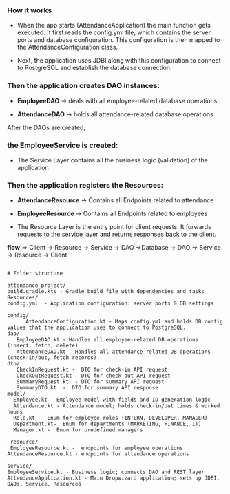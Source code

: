 ### How it works

- When the app starts (AttendanceApplication) the main function gets executed. It first reads the config.yml file, which contains the server ports and database configuration. This configuration is then mapped to the AttendanceConfiguration class.

- Next, the application uses JDBI along with this configuration to connect to PostgreSQL and establish the database connection.

### Then the application creates DAO instances:

- **EmployeeDAO** -> deals with all employee-related database operations

- **AttendanceDAO** -> holds all attendance-related database operations

After the DAOs are created,
### the **EmployeeService** is created:

- The Service Layer contains all the business logic (validation) of the application

### Then the application registers the Resources:

- **AttendanceResource** -> Contains all Endpoints related to attendance

- **EmployeeResource** -> Contains all Endpoints related to employees

- The Resource Layer is the entry point for client requests. It forwards requests to the service layer and returns responses back to the client.

**flow** => Client -> Resource -> Service -> DAO ->Database -> DAO -> Service -> Resource -> Client


```

# Folder structure

attendance_project/
build.gradle.kts - Gradle build file with dependencies and tasks
Resources/
config.yml  - Application configuration: server ports & DB settings

config/
      AttendanceConfiguration.kt - Maps config.yml and holds DB config values that the application uses to connect to PostgreSQL.
dao/
   EmployeeDAO.kt - Handles all employee-related DB operations (insert, fetch, delete)
   AttendanceDAO.kt - Handles all attendance-related DB operations (check-in/out, fetch records)
dto/
   CheckInRequest.kt -  DTO for check-in API request
   CheckOutRequest.kt - DTO for check-out API request
   SummaryRequest.kt  - DTO for summary API request
   SummaryDTO.kt  -  DTO for summary API response
model/
  Employee.kt - Employee model with fields and ID generation logic
  Attendance.kt - Attendance model; holds check-in/out times & worked hours
  Role.kt -  Enum for employee roles (INTERN, DEVELOPER, MANAGER)
  Department.kt-  Enum for departments (MARKETING, FINANCE, IT)
  Manager.kt -  Enum for predefined managers

 resource/
 EmployeeResource.kt -  endpoints for employee operations
AttendanceResource.kt - endpoints for attendance operations

service/
EmployeeService.kt - Business logic; connects DAO and REST layer
AttendanceApplication.kt - Main Dropwizard application; sets up JDBI, DAOs, Service, Resources      

```
